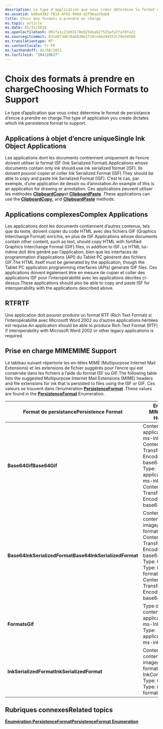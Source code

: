 ```yaml
---
description: Le type d’application que vous créez détermine le format de persistance d’encre à prendre en charge.
ms.assetid: bd0a4382-f014-4f03-990d-d2f96aa76ab8
title: Choix des formats à prendre en charge
ms.topic: article
ms.date: 05/31/2018
ms.openlocfilehash: 891fa1c21dd3178e925deab27525afa7fa70fa22
ms.sourcegitcommit: 831e8f3db78ab820e1710cede244553c70e50500
ms.translationtype: MT
ms.contentlocale: fr-FR
ms.lasthandoff: 01/08/2021
ms.locfileid: "104210627"
---
```

# <a name="choosing-which-formats-to-support"></a><span data-ttu-id="2a01c-103">Choix des formats à prendre en charge</span><span class="sxs-lookup"><span data-stu-id="2a01c-103">Choosing Which Formats to Support</span></span>

<span data-ttu-id="2a01c-104">Le type d’application que vous créez détermine le format de persistance d’encre à prendre en charge.</span><span class="sxs-lookup"><span data-stu-id="2a01c-104">The type of application you create dictates which ink persistence format to support.</span></span>

## <a name="single-ink-object-applications"></a><span data-ttu-id="2a01c-105">Applications à objet d’encre unique</span><span class="sxs-lookup"><span data-stu-id="2a01c-105">Single Ink Object Applications</span></span>

<span data-ttu-id="2a01c-106">Les applications dont les documents contiennent uniquement de l’encre doivent utiliser le format ISF (Ink Serialized Format).</span><span class="sxs-lookup"><span data-stu-id="2a01c-106">Applications whose documents contain only ink should use ink serialized format (ISF).</span></span> <span data-ttu-id="2a01c-107">Ils doivent pouvoir copier et coller Ink Serialized Format (ISF).</span><span class="sxs-lookup"><span data-stu-id="2a01c-107">They should be able to copy and paste Ink Serialized Format (ISF).</span></span> <span data-ttu-id="2a01c-108">C’est le cas, par exemple, d’une application de dessin ou d’annotation.</span><span class="sxs-lookup"><span data-stu-id="2a01c-108">An example of this is an application for drawing or annotation.</span></span> <span data-ttu-id="2a01c-109">Ces applications peuvent utiliser les méthodes [**ClipboardCopy**](/windows/desktop/api/msinkaut/nf-msinkaut-iinkdisp-clipboardcopy)et [**ClipboardPaste**](/windows/desktop/api/msinkaut/nf-msinkaut-iinkdisp-clipboardpaste) .</span><span class="sxs-lookup"><span data-stu-id="2a01c-109">These applications can use the [**ClipboardCopy**](/windows/desktop/api/msinkaut/nf-msinkaut-iinkdisp-clipboardcopy), and [**ClipboardPaste**](/windows/desktop/api/msinkaut/nf-msinkaut-iinkdisp-clipboardpaste) methods.</span></span>

## <a name="complex-applications"></a><span data-ttu-id="2a01c-110">Applications complexes</span><span class="sxs-lookup"><span data-stu-id="2a01c-110">Complex Applications</span></span>

<span data-ttu-id="2a01c-111">Les applications dont les documents contiennent d’autres contenus, tels que du texte, doivent copier du code HTML avec des fichiers GIF (Graphics Interchange Format) enrichis, en plus de ISF.</span><span class="sxs-lookup"><span data-stu-id="2a01c-111">Applications whose documents contain other content, such as text, should copy HTML with fortified Graphics Interchange Format (GIF) files, in addition to ISF.</span></span> <span data-ttu-id="2a01c-112">Le HTML lui-même doit être généré par l’application, bien que les interfaces de programmation d’applications (API) du Tablet PC génèrent des fichiers GIF.</span><span class="sxs-lookup"><span data-stu-id="2a01c-112">The HTML itself must be generated by the application, though the Tablet PC application programming interfaces (APIs) generate GIF files.</span></span> <span data-ttu-id="2a01c-113">Ces applications doivent également être en mesure de copier et coller des applications ISF pour l’interopérabilité avec les applications décrites ci-dessus.</span><span class="sxs-lookup"><span data-stu-id="2a01c-113">These applications should also be able to copy and paste ISF for interoperability with the applications described above.</span></span>

## <a name="rtf"></a><span data-ttu-id="2a01c-114">RTF</span><span class="sxs-lookup"><span data-stu-id="2a01c-114">RTF</span></span>

<span data-ttu-id="2a01c-115">Une application doit pouvoir produire un format RTF (Rich Text Format) si l’interopérabilité avec Microsoft Word 2002 ou d’autres applications héritées est requise.</span><span class="sxs-lookup"><span data-stu-id="2a01c-115">An application should be able to produce Rich Text Format (RTF) if interoperability with Microsoft Word 2002 or other legacy applications is required.</span></span>

## <a name="mime-support"></a><span data-ttu-id="2a01c-116">Prise en charge MIME</span><span class="sxs-lookup"><span data-stu-id="2a01c-116">MIME Support</span></span>

<span data-ttu-id="2a01c-117">Le tableau suivant répertorie les en-têtes MIME (Multipurpose Internet Mail Extensions) et les extensions de fichier suggérés pour l’encre qui est conservée dans les fichiers à l’aide du format ISF ou GIF.</span><span class="sxs-lookup"><span data-stu-id="2a01c-117">The following table lists the suggested Multipurpose Internet Mail Extensions (MIME) headers and file extensions for ink that is persisted to files using the ISF or GIF.</span></span> <span data-ttu-id="2a01c-118">Ces valeurs se trouvent dans l’énumération [**PersistenceFormat**](/windows/desktop/api/msinkaut/ne-msinkaut-inkpersistenceformat) .</span><span class="sxs-lookup"><span data-stu-id="2a01c-118">These values are found in the [**PersistenceFormat**](/windows/desktop/api/msinkaut/ne-msinkaut-inkpersistenceformat) Enumeration.</span></span>



| <span data-ttu-id="2a01c-119">Format de persistance</span><span class="sxs-lookup"><span data-stu-id="2a01c-119">Persistence Format</span></span>            | <span data-ttu-id="2a01c-120">En-tête MIME</span><span class="sxs-lookup"><span data-stu-id="2a01c-120">MIME Header</span></span>                                                                                    | <span data-ttu-id="2a01c-121">Extension de fichier</span><span class="sxs-lookup"><span data-stu-id="2a01c-121">File Extension</span></span>            |
|-------------------------------|------------------------------------------------------------------------------------------------|---------------------------|
| <span data-ttu-id="2a01c-122">**Base64Gif**</span><span class="sxs-lookup"><span data-stu-id="2a01c-122">**Base64Gif**</span></span>                 | <span data-ttu-id="2a01c-123">Content-type : application/x-ms-Ink Content-Transfer-Encoding : base64</span><span class="sxs-lookup"><span data-stu-id="2a01c-123">Content-Type: application/x-ms-ink Content-Transfer-Encoding: base64</span></span><br/>                | <span data-ttu-id="2a01c-124">Non applicable</span><span class="sxs-lookup"><span data-stu-id="2a01c-124">Not applicable</span></span><br/> |
| <span data-ttu-id="2a01c-125">**Base64InkSerializedFormat**</span><span class="sxs-lookup"><span data-stu-id="2a01c-125">**Base64InkSerializedFormat**</span></span> | <span data-ttu-id="2a01c-126">Content-type : content-type : image/GIF ; format = Ink Content-Transfer-Encoding : base64</span><span class="sxs-lookup"><span data-stu-id="2a01c-126">Content-Type: Content-Type: image/gif; format=ink Content-Transfer-Encoding: base64</span></span><br/> | <span data-ttu-id="2a01c-127">Non applicable</span><span class="sxs-lookup"><span data-stu-id="2a01c-127">Not applicable</span></span><br/> |
| <span data-ttu-id="2a01c-128">**Formats**</span><span class="sxs-lookup"><span data-stu-id="2a01c-128">**Gif**</span></span>                       | <span data-ttu-id="2a01c-129">Type de contenu : application/x-ms-Ink</span><span class="sxs-lookup"><span data-stu-id="2a01c-129">Content-Type: application/x-ms-ink</span></span><br/>                                                  | <span data-ttu-id="2a01c-130">.gif</span><span class="sxs-lookup"><span data-stu-id="2a01c-130">.gif</span></span><br/>           |
| <span data-ttu-id="2a01c-131">**InkSerializedFormat**</span><span class="sxs-lookup"><span data-stu-id="2a01c-131">**InkSerializedFormat**</span></span>       | <span data-ttu-id="2a01c-132">Content-type : content-type : image/GIF ; format = Ink</span><span class="sxs-lookup"><span data-stu-id="2a01c-132">Content-Type: Content-Type: image/gif; format=ink</span></span><br/>                                   | <span data-ttu-id="2a01c-133">. ISF</span><span class="sxs-lookup"><span data-stu-id="2a01c-133">.isf</span></span><br/>           |



 

## <a name="related-topics"></a><span data-ttu-id="2a01c-134">Rubriques connexes</span><span class="sxs-lookup"><span data-stu-id="2a01c-134">Related topics</span></span>

<dl> <dt>

[<span data-ttu-id="2a01c-135">**Énumération PersistenceFormat**</span><span class="sxs-lookup"><span data-stu-id="2a01c-135">**PersistenceFormat Enumeration**</span></span>](/windows/desktop/api/msinkaut/ne-msinkaut-inkpersistenceformat)
</dt> </dl>

 

 




